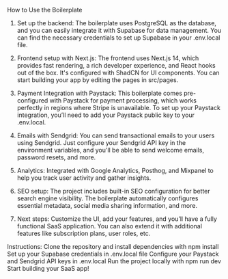 How to Use the Boilerplate
1. Set up the backend: The boilerplate uses PostgreSQL as the database, and you can easily integrate it with Supabase for data management. You can find the necessary credentials to set up Supabase in your .env.local file.

2. Frontend setup with Next.js: The frontend uses Next.js 14, which provides fast rendering, a rich developer experience, and React hooks out of the box. It's configured with ShadCN for UI components. You can start building your app by editing the pages in src/pages.

3. Payment Integration with Paystack: This boilerplate comes pre-configured with Paystack for payment processing, which works perfectly in regions where Stripe is unavailable. To set up your Paystack integration, you’ll need to add your Paystack public key to your .env.local.

4. Emails with Sendgrid: You can send transactional emails to your users using Sendgrid. Just configure your Sendgrid API key in the environment variables, and you'll be able to send welcome emails, password resets, and more.

5. Analytics: Integrated with Google Analytics, Posthog, and Mixpanel to help you track user activity and gather insights.

6. SEO setup: The project includes built-in SEO configuration for better search engine visibility. The boilerplate automatically configures essential metadata, social media sharing information, and more.

7. Next steps: Customize the UI, add your features, and you’ll have a fully functional SaaS application. You can also extend it with additional features like subscription plans, user roles, etc.

Instructions:
Clone the repository and install dependencies with npm install
Set up your Supabase credentials in .env.local file
Configure your Paystack and Sendgrid API keys in .env.local
Run the project locally with npm run dev
Start building your SaaS app!
